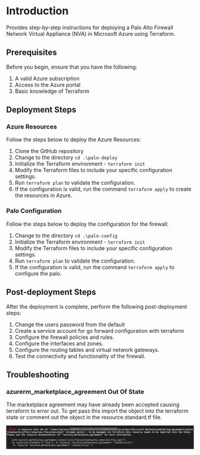 # Introduction

 Provides step-by-step instructions for deploying a Palo Alto Firewall Network Virtual Appliance (NVA) in Microsoft Azure using Terraform.

## Prerequisites

Before you begin, ensure that you have the following:

1. A valid Azure subscription
2. Access to the Azure portal
3. Basic knowledge of Terraform

## Deployment Steps

### Azure Resources

Follow the steps below to deploy the Azure Resources:

1. Clone the GitHub repository
2. Change to the directory ```cd .\palo-deploy```
3. Initialize the Terraform environment - ```terraform init```
4. Modify the Terraform files to include your specific configuration settings.
5. Run ```terraform plan``` to validate the configuration.
6. If the configuration is valid, run the command ```terraform apply``` to create the resources in Azure.

### Palo Configuration

Follow the steps below to deploy the configuration for the firewall:

1. Change to the directory ```cd .\palo-config```
2. Initialize the Terraform environment - ```terraform init```
3. Modify the Terraform files to include your specific configuration settings.
4. Run ```terraform plan``` to validate the configuration.
5. If the configuration is valid, run the command ```terraform apply``` to configure the palo.

## Post-deployment Steps

After the deployment is complete, perform the following post-deployment steps:

1. Change the users password from the default
2. Create a service account for go forward configuration with terraform
3. Configure the firewall policies and rules.
4. Configure the interfaces and zones.
5. Configure the routing tables and virtual network gateways.
6. Test the connectivity and functionality of the firewall.

## Troubleshooting

### azurerm_marketplace_agreement Out Of State

The marketplace agreement may have already been accepted causing terraform to error out. To get pass this import the object into the terraform state or comment out the object in the resource.standard.tf file.

![TF_MarketPlaceError](img/error-tfimport-makagreement.jpg)
